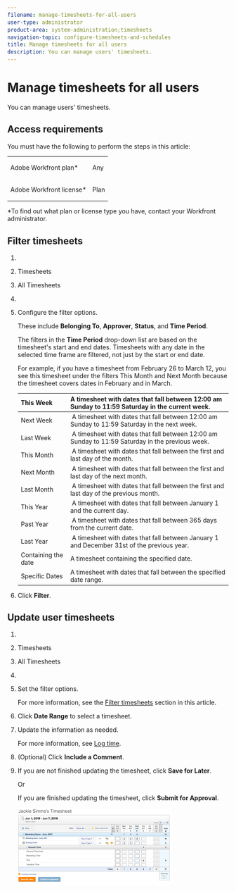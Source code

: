 ```yaml
---
filename: manage-timesheets-for-all-users
user-type: administrator
product-area: system-administration;timesheets
navigation-topic: configure-timesheets-and-schedules
title: Manage timesheets for all users
description: You can manage users' timesheets.
---
```


# Manage timesheets for all users

You can manage users' timesheets.

## Access requirements

You must have the following to perform the steps in this article:

<table cellspacing="0"> 
 <col> 
 <col> 
 <tbody> 
  <tr> 
   <td role="rowheader">Adobe Workfront plan*</td> 
   <td> <p>Any</p> </td> 
  </tr> 
  <tr> 
   <td role="rowheader">Adobe Workfront license*</td> 
   <td> <p>Plan </p> </td> 
  </tr> 
 </tbody> 
</table>

&#42;To find out what plan or license type you have, contact your Workfront administrator.

## Filter timesheets

1. 
1. Timesheets
1. All Timesheets
1. 
1. Configure the filter options.

   These include **Belonging To**, **Approver**, **Status**, and **Time Period**.

   The filters in the **Time Period** drop-down list are based on the timesheet's start and end dates. Timesheets with any date in the selected time frame are filtered, not just by the start or end date.

   For example, if you have a timesheet from February 26 to March 12, you see this timesheet under the filters This Month and Next Month because the timesheet covers dates in February and in March.

   | This Week |A timesheet with dates that fall between 12:00 am Sunday to 11:59 Saturday in the current week. |
   |---|---|
   | Next Week | &nbsp;A timesheet with dates that fall between 12:00 am Sunday to 11:59 Saturday in the next week.  |
   | Last Week | &nbsp;A timesheet with dates that fall between 12:00 am Sunday to 11:59 Saturday in the previous week.  |
   | This Month |&nbsp;A timesheet with dates that fall between the first and last day of the month. |
   | Next Month | &nbsp;A timesheet with dates that fall between the first and last day of the next month.  |
   | Last Month | &nbsp;A timesheet with dates that fall between the first and last day of the previous month.  |
   | This Year |&nbsp;A timesheet with dates that fall between January 1 and the current day. |
   | Past Year |&nbsp;A timesheet with dates that fall between 365 days from the current date. |
   | Last Year | &nbsp;A timesheet with dates that fall between January 1 and December 31st of the previous year.  |
   | Containing the date |A timesheet containing the specified date. |
   | Specific Dates |A timesheet with dates that fall between the specified date range. |

1. Click **Filter**.

## Update user timesheets

1. 
1. Timesheets
1. All Timesheets
1. 
1. Set the filter options.

   For more information, see the [Filter timesheets](#filtering-timesheets) section in this article.

1. Click **Date Range** to select a timesheet.
1. Update the information as needed.

   For more information, see [Log time](../../../timesheets/create-and-manage-timesheets/log-time.md).

1. (Optional) Click **Include a Comment**.
1. If you are not finished updating the timesheet, click **Save for Later**.

   Or

   If you are finished updating the timesheet, click **Submit for Approval**.

   ![Jackie_Simms_Timesheet.png](assets/jackie-simms-timesheet-350x176.png)

